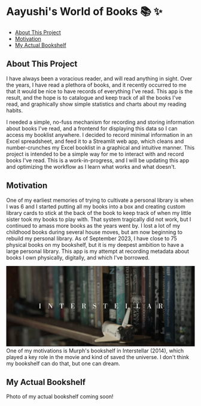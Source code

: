 # Aayushi's World of Books :books: :sparkles:

- [About This Project](#about-this-project)
- [Motivation](#motivation)
- [My Actual Bookshelf](#my-actual-bookshelf)

## About This Project

I have always been a voracious reader, and will read anything in sight. Over the years, I have read a plethora of books, and it recently occurred to me that it would be nice to have records of everything I've read. This app is the result, and the hope is to catalogue and keep track of all the books I've read, and graphically show simple statistics and charts about my reading habits.

I needed a simple, no-fuss mechanism for recording and storing information about books I've read, and a frontend for displaying this data so I can access my booklist anywhere. I decided to record minimal information in an Excel spreadsheet, and feed it to a Streamlit web app, which cleans and number-crunches my Excel booklist in a graphical and intuitive manner. This project is intended to be a simple way for me to interact with and record books I've read. This is a work-in-progress, and I will be updating this app and optimizing the workflow as I learn what works and what doesn't. 

## Motivation

One of my earliest memories of trying to cultivate a personal library is when I was 6 and I started putting all my books into a box and creating custom library cards to stick at the back of the book to keep track of when my little sister took my books to play with. That system tragically did not work, but I continued to amass more books as the years went by. I lost a lot of my childhood books during several house moves, but am now beginning to rebuild my personal library. As of September 2023, I have close to 75 physical books on my bookshelf, but it is my deepest ambition to have a large personal library. This app is my attempt at recording metadata about books I own physically, digitally, and which I've borrowed.

<img src="assets/interstellar.jpeg">
One of my motivations is Murph's bookshelf in Interstellar (2014), which played a key role in the movie and kind of saved the universe. I don't think my bookshelf can do that, but one can dream.

## My Actual Bookshelf

Photo of my actual bookshelf coming soon!
